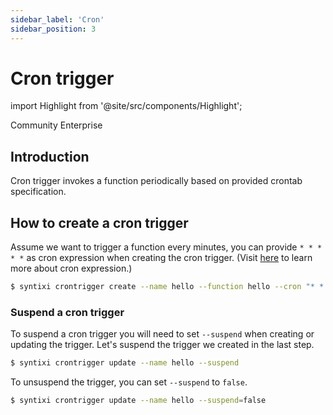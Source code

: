 ```yaml
---
sidebar_label: 'Cron'
sidebar_position: 3
---
```


# Cron trigger

import Highlight from '@site/src/components/Highlight';

<div class="pill-list">
    <Highlight color="rgb(31 167 138)">Community</Highlight>
    <Highlight color="rgb(238 67 110)">Enterprise</Highlight>
</div>

## Introduction

Cron trigger invokes a function periodically based on provided crontab specification.

## How to create a cron trigger

Assume we want to trigger a function every minutes, you can provide `* * * * *` as cron expression when creating the cron trigger. (Visit [here](https://en.wikipedia.org/wiki/Cron) to learn more about cron expression.)

```sh
$ syntixi crontrigger create --name hello --function hello --cron "* * * * *"
```

### Suspend a cron trigger

To suspend a cron trigger you will need to set `--suspend` when creating or updating the trigger. Let's suspend the trigger we created in the  last step.

```sh
$ syntixi crontrigger update --name hello --suspend
```

To unsuspend the trigger, you can set `--suspend` to `false`.

```sh
$ syntixi crontrigger update --name hello --suspend=false
```